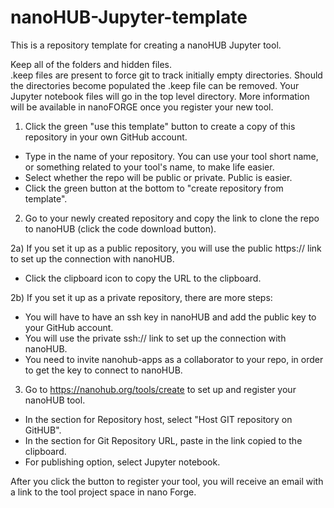 # nanoHUB-Jupyter-template
This is a repository template for creating a nanoHUB Jupyter tool.

Keep all of the folders and hidden files.  
.keep files are present to force git to track initially empty directories.
Should the directories become populated the .keep file can be removed.
Your Jupyter notebook files will go in the top level directory.  More information will be available in nanoFORGE once you register your new tool.

1) Click the green "use this template" button to create a copy of this repository in your own GitHub account.
* Type in the name of your repository. You can use your tool short name, or something related to your tool's name, to make life easier.
* Select whether the repo will be public or private. Public is easier.
* Click the green button at the bottom to "create repository from template".

2) Go to your newly created repository and copy the link to clone the repo to nanoHUB (click the code download button).

2a) If you set it up as a public repository, you will use the public https:// link to set up the connection with nanoHUB.
* Click the clipboard icon to copy the URL to the clipboard.

2b) If you set it up as a private repository, there are more steps:
* You will have to have an ssh key in nanoHUB and add the public key to your GitHub account.
* You will use the private ssh:// link to set up the connection with nanoHUB.
* You need to invite nanohub-apps as a collaborator to your repo, in order to get the key to connect to nanoHUB.

3) Go to https://nanohub.org/tools/create to set up and register your nanoHUB tool.
* In the section for Repository host, select "Host GIT repository on GitHUB".
* In the section for Git Repository URL, paste in the link copied to the clipboard.
* For publishing option, select Jupyter notebook.

After you click the button to register your tool, you will receive an email with a link to the tool project space in nano Forge.
